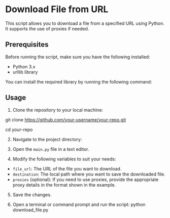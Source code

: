 # Download File from URL

This script allows you to download a file from a specified URL using Python. It supports the use of proxies if needed.

## Prerequisites

Before running the script, make sure you have the following installed:

- Python 3.x
- urllib library

You can install the required library by running the following command:


## Usage

1. Clone the repository to your local machine:

git clone https://github.com/your-username/your-repo.git

cd your-repo

2. Navigate to the project directory:


3. Open the `main.py` file in a text editor.

4. Modify the following variables to suit your needs:

- `file_url`: The URL of the file you want to download.
- `destination`: The local path where you want to save the downloaded file.
- `proxies` (optional): If you need to use proxies, provide the appropriate proxy details in the format shown in the example.

5. Save the changes.

6. Open a terminal or command prompt and run the script:
	python download_file.py




